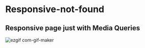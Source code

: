 # Responsive-not-found
## Responsive page just with Media Queries


![ezgif com-gif-maker](https://user-images.githubusercontent.com/79488819/137633475-96464ec7-15ec-4dcb-825c-99f6844bac2c.gif)
